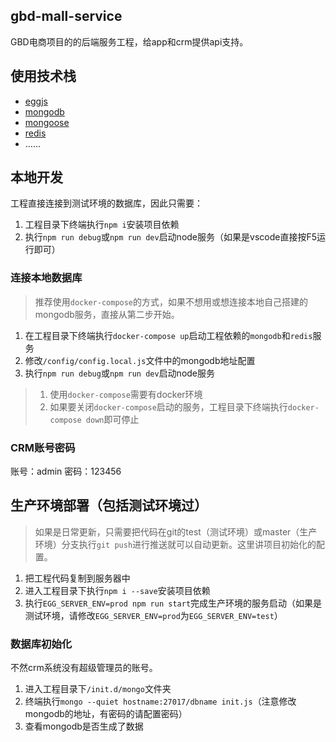 ## gbd-mall-service
GBD电商项目的的后端服务工程，给app和crm提供api支持。

## 使用技术栈
* [eggjs](https://eggjs.org/)
* [mongodb](https://www.mongodb.com)
* [mongoose](https://mongoosejs.com)
* [redis](https://redis.io)
* ……

## 本地开发
工程直接连接到测试环境的数据库，因此只需要：
1. 工程目录下终端执行`npm i`安装项目依赖
2. 执行`npm run debug`或`npm run dev`启动node服务（如果是vscode直接按F5运行即可）

### 连接本地数据库
> 推荐使用`docker-compose`的方式，如果不想用或想连接本地自己搭建的mongodb服务，直接从第二步开始。

1. 在工程目录下终端执行`docker-compose up`启动工程依赖的`mongodb`和`redis`服务
2. 修改`/config/config.local.js`文件中的mongodb地址配置
3. 执行`npm run debug`或`npm run dev`启动node服务

> 1. 使用`docker-compose`需要有docker环境
> 2. 如果要关闭`docker-compose`启动的服务，工程目录下终端执行`docker-compose down`即可停止

### CRM账号密码
账号：admin
密码：123456

## 生产环境部署（包括测试环境过）
> 如果是日常更新，只需要把代码在git的test（测试环境）或master（生产环境）分支执行`git push`进行推送就可以自动更新。这里讲项目初始化的配置。

1. 把工程代码复制到服务器中
2. 进入工程目录下执行`npm i --save`安装项目依赖
3. 执行`EGG_SERVER_ENV=prod npm run start`完成生产环境的服务启动（如果是测试环境，请修改`EGG_SERVER_ENV=prod`为`EGG_SERVER_ENV=test`）

### 数据库初始化
不然crm系统没有超级管理员的账号。
1. 进入工程目录下`/init.d/mongo`文件夹
2. 终端执行`mongo --quiet hostname:27017/dbname init.js`（注意修改mongodb的地址，有密码的请配置密码）
3. 查看mongodb是否生成了数据
